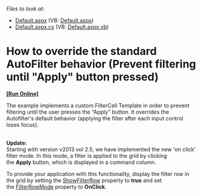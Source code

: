 <!-- default file list -->
*Files to look at*:

* [Default.aspx](./CS/WebSite/Default.aspx) (VB: [Default.aspx](./VB/WebSite/Default.aspx))
* [Default.aspx.cs](./CS/WebSite/Default.aspx.cs) (VB: [Default.aspx.vb](./VB/WebSite/Default.aspx.vb))
<!-- default file list end -->
# How to override the standard AutoFilter behavior (Prevent filtering until "Apply" button pressed)
<!-- run online -->
**[[Run Online]](https://codecentral.devexpress.com/e4952/)**
<!-- run online end -->


<p>The example implements a custom FilterCell Template in order to prevent filtering until the user presses the “Apply" button. It overrides the Autofilter's default behavior (applying the filter after each input control loses focus).<br /><br /></p>
<p><strong>Update:</strong><br />Starting with version v2013 vol 2.5, we have implemented the new 'on click' filter mode. In this mode, a filter is applied to the grid by clicking the <strong>Apply</strong> button, which is displayed in a command column. </p>
<p>To provide your application with this functionality, display the filter row in the grid by setting the <a href="http://help.devexpress.com/#AspNet/DevExpressWebASPxGridViewASPxGridViewSettings_ShowFilterRowtopic">ShowFilterRow</a> property to <strong>true</strong> and set the <a href="http://help.devexpress.com/#AspNet/DevExpressWebASPxGridViewASPxGridViewBehaviorSettings_FilterRowModetopic">FilterRowMode</a> property to <strong>OnClick</strong>.</p>

<br/>



